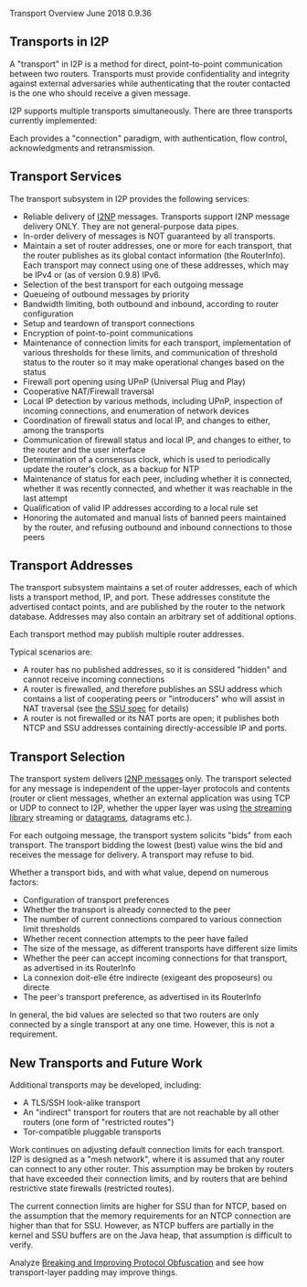 Transport
Overview June 2018 0.9.36 

## Transports in I2P

A \"transport\" in I2P is a method for direct, point-to-point
communication between two routers. Transports must provide
confidentiality and integrity against external adversaries while
authenticating that the router contacted is the one who should receive a
given message.

I2P supports multiple transports simultaneously. There are three
transports currently implemented:

Each provides a \"connection\" paradigm, with authentication, flow
control, acknowledgments and retransmission.

## Transport Services

The transport subsystem in I2P provides the following services:

- Reliable delivery of [I2NP]() messages.
 Transports support I2NP message delivery ONLY. They are not
 general-purpose data pipes.
- In-order delivery of messages is NOT guaranteed by all transports.
- Maintain a set of router addresses, one or more for each transport,
 that the router publishes as its global contact information (the
 RouterInfo). Each transport may connect using one of these
 addresses, which may be IPv4 or (as of version 0.9.8) IPv6.
- Selection of the best transport for each outgoing message
- Queueing of outbound messages by priority
- Bandwidth limiting, both outbound and inbound, according to router
 configuration
- Setup and teardown of transport connections
- Encryption of point-to-point communications
- Maintenance of connection limits for each transport, implementation
 of various thresholds for these limits, and communication of
 threshold status to the router so it may make operational changes
 based on the status
- Firewall port opening using UPnP (Universal Plug and Play)
- Cooperative NAT/Firewall traversal
- Local IP detection by various methods, including UPnP, inspection of
 incoming connections, and enumeration of network devices
- Coordination of firewall status and local IP, and changes to either,
 among the transports
- Communication of firewall status and local IP, and changes to
 either, to the router and the user interface
- Determination of a consensus clock, which is used to periodically
 update the router\'s clock, as a backup for NTP
- Maintenance of status for each peer, including whether it is
 connected, whether it was recently connected, and whether it was
 reachable in the last attempt
- Qualification of valid IP addresses according to a local rule set
- Honoring the automated and manual lists of banned peers maintained
 by the router, and refusing outbound and inbound connections to
 those peers

## Transport Addresses

The transport subsystem maintains a set of router addresses, each of
which lists a transport method, IP, and port. These addresses constitute
the advertised contact points, and are published by the router to the
network database. Addresses may also contain an arbitrary set of
additional options.

Each transport method may publish multiple router addresses.

Typical scenarios are:

- A router has no published addresses, so it is considered \"hidden\"
 and cannot receive incoming connections
- A router is firewalled, and therefore publishes an SSU address which
 contains a list of cooperating peers or \"introducers\" who will
 assist in NAT traversal (see [the SSU spec]()
 for details)
- A router is not firewalled or its NAT ports are open; it publishes
 both NTCP and SSU addresses containing directly-accessible IP and
 ports.

## Transport Selection

The transport system delivers [I2NP messages]()
only. The transport selected for any message is independent of the
upper-layer protocols and contents (router or client messages, whether
an external application was using TCP or UDP to connect to I2P, whether
the upper layer was using [the streaming
library]() streaming or
[datagrams](), datagrams etc.).

For each outgoing message, the transport system solicits \"bids\" from
each transport. The transport bidding the lowest (best) value wins the
bid and receives the message for delivery. A transport may refuse to
bid.

Whether a transport bids, and with what value, depend on numerous
factors:

- Configuration of transport preferences
- Whether the transport is already connected to the peer
- The number of current connections compared to various connection
 limit thresholds
- Whether recent connection attempts to the peer have failed
- The size of the message, as different transports have different size
 limits
- Whether the peer can accept incoming connections for that transport,
 as advertised in its RouterInfo
- La connexion doit-elle être indirecte (exigeant des proposeurs) ou
 directe
- The peer\'s transport preference, as advertised in its RouterInfo

In general, the bid values are selected so that two routers are only
connected by a single transport at any one time. However, this is not a
requirement.

## New Transports and Future Work

Additional transports may be developed, including:

- A TLS/SSH look-alike transport
- An \"indirect\" transport for routers that are not reachable by all
 other routers (one form of \"restricted routes\")
- Tor-compatible pluggable transports

Work continues on adjusting default connection limits for each
transport. I2P is designed as a \"mesh network\", where it is assumed
that any router can connect to any other router. This assumption may be
broken by routers that have exceeded their connection limits, and by
routers that are behind restrictive state firewalls (restricted routes).

The current connection limits are higher for SSU than for NTCP, based on
the assumption that the memory requirements for an NTCP connection are
higher than that for SSU. However, as NTCP buffers are partially in the
kernel and SSU buffers are on the Java heap, that assumption is
difficult to verify.

Analyze [Breaking and Improving Protocol
Obfuscation]() and see how transport-layer padding
may improve things.



